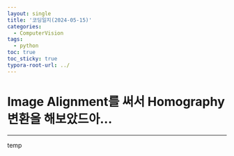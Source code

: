 ```yaml
---
layout: single
title: '코딩일지(2024-05-15)'
categories:
  - ComputerVision
tags:
  - python
toc: true
toc_sticky: true
typora-root-url: ../
---
```








# Image Alignment를 써서 Homography변환을 해보았드아...
<hr>


temp
















